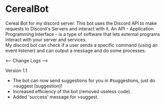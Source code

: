 # CerealBot
Cereal Bot for my discord server.
This bot uses the Discord API to make requests to Discord's Servers and interact with it.
An API - Application Programming Interface - is a type of software that lets external programs interact with your server and services.  
My discord bot can check if a user sends a specific command (using an event listener) and can output a message and do some processes.

<-- Change Logs -->

Version 1.1
- The bot can now send suggestions for you in #suggestions, just do >suggest [suggestion]!
- Increased efficiency of the bot (removed useless code).
- Added 'success' message for >suggest.

